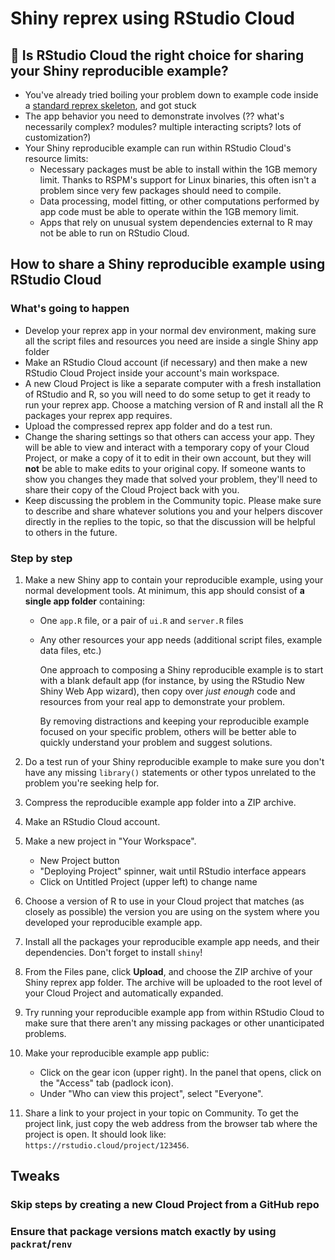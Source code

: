 [tips-code]: https://github.com/jcblum/community-faqs/blob/master/code-formatting_6246.md
[reprex]: reprex.md
[newbie]: reprex_newbie.md
[install]: reprex_install-packages.md
[shiny-cloud]: reprex_shiny_cloud.md
[data]: reprexdata_advanced.md
[dput]: reprexdata_dput.md
[datapasta]: reprexdata_datapasta.md
[readr]: reprexdata_readr.md
[remote]: reprexdata_remote.md

# Shiny reprex using RStudio Cloud

## :stop_sign: Is RStudio Cloud the right choice for sharing your Shiny reproducible example?

- You've already tried boiling your problem down to example code inside a [standard reprex skeleton](), and got stuck
- The app behavior you need to demonstrate involves (?? what's necessarily complex? modules? multiple interacting scripts? lots of customization?)
- Your Shiny reproducible example can run within RStudio Cloud's resource limits:
	- Necessary packages must be able to install within the 1GB memory limit. Thanks to RSPM's support for Linux binaries, this often isn't a problem since very few packages should need to compile.
	- Data processing, model fitting, or other computations performed by app code must be able to operate within the 1GB memory limit.
	- Apps that rely on unusual system dependencies external to R may not be able to run on RStudio Cloud.

## How to share a Shiny reproducible example using RStudio Cloud

### What's going to happen

- Develop your reprex app in your normal dev environment, making sure all the script files and resources you need are inside a single Shiny app folder
- Make an RStudio Cloud account (if necessary) and then make a new RStudio Cloud Project inside your account's main workspace.
- A new Cloud Project is like a separate computer with a fresh installation of RStudio and R, so you will need to do some setup to get it ready to run your reprex app. Choose a matching version of R and install all the R packages your reprex app requires.
- Upload the compressed reprex app folder and do a test run.
- Change the sharing settings so that others can access your app. They will be able to view and interact with a temporary copy of your Cloud Project, or make a copy of it to edit in their own account, but they will **not** be able to make edits to your original copy. If someone wants to show you changes they made that solved your problem, they'll need to share their copy of the Cloud Project back with you.
- Keep discussing the problem in the Community topic. Please make sure to describe and share whatever solutions you and your helpers discover directly in the replies to the topic, so that the discussion will be helpful to others in the future.

### Step by step

1. Make a new Shiny app to contain your reproducible example, using your normal development tools. At minimum, this app should consist of **a single app folder** containing:
	- One `app.R` file, or a pair of `ui.R` and `server.R` files
	- Any other resources your app needs (additional script files, example data files, etc.)

	   One approach to composing a Shiny reproducible example is to start with a blank default app (for instance, by using the RStudio New Shiny Web App wizard), then copy over _just enough_ code and resources from your real app to demonstrate your problem. 

	   By removing distractions and keeping your reproducible example focused on your specific problem, others will be better able to quickly understand your problem and suggest solutions.

2. Do a test run of your Shiny reproducible example to make sure you don't have any missing `library()` statements or other typos unrelated to the problem you're seeking help for.

3. Compress the reproducible example app folder into a ZIP archive.

4. Make an RStudio Cloud account.

5. Make a new project in "Your Workspace".
	- New Project button
	- "Deploying Project" spinner, wait until RStudio interface appears
	- Click on Untitled Project (upper left) to change name

6. Choose a version of R to use in your Cloud project that matches (as closely as possible) the version you are using on the system where you developed your reproducible example app.

7. Install all the packages your reproducible example app needs, and their dependencies. Don't forget to install `shiny`!

8. From the Files pane, click **Upload**, and choose the ZIP archive of your Shiny reprex app folder. The archive will be uploaded to the root level of your Cloud Project and automatically expanded.

9. Try running your reproducible example app from within RStudio Cloud to make sure that there aren't any missing packages or other unanticipated problems.

10. Make your reproducible example app public:
	- Click on the gear icon (upper right). In the panel that opens, click on the "Access" tab (padlock icon).
	- Under "Who can view this project", select "Everyone".

11. Share a link to your project in your topic on Community. To get the project link, just copy the web address from the browser tab where the project is open. It should look like: `https://rstudio.cloud/project/123456`.

## Tweaks

### Skip steps by creating a new Cloud Project from a GitHub repo

### Ensure that package versions match exactly by using `packrat`/`renv`
<!--stackedit_data:
eyJkaXNjdXNzaW9ucyI6eyI1Zm5RUk9MRGZKc1hiT0ZNIjp7In
N0YXJ0Ijo0Njk4LCJlbmQiOjQ3NzAsInRleHQiOiIjIyMgRW5z
dXJlIHRoYXQgcGFja2FnZSB2ZXJzaW9ucyBtYXRjaCBleGFjdG
x5IGJ5IHVzaW5nIGBwYWNrcmF0YC9gcmVudmAifSwia3ZDdERa
THFNUHVENlNRSCI6eyJzdGFydCI6MTI4NSwiZW5kIjoxMzMyLC
J0ZXh0IjoiQSBuZXcgQ2xvdWQgUHJvamVjdCBpcyBsaWtlIGEg
c2VwYXJhdGUgY29tcHV0ZXIifSwiODc5MWlHTTFJWlNRTW9uUC
I6eyJzdGFydCI6MzAyLCJlbmQiOjM5NiwidGV4dCI6Iig/PyB3
aGF0J3MgbmVjZXNzYXJpbHkgY29tcGxleD8gbW9kdWxlcz8gbX
VsdGlwbGUgaW50ZXJhY3Rpbmcgc2NyaXB0cz8gbG90cyBvZuKA
piJ9LCJ3dEpDalRVWmhlTXV5RTRiIjp7InN0YXJ0Ijo1OTksIm
VuZCI6NjI1LCJ0ZXh0IjoidGhpcyBvZnRlbiBpc24ndCBhIHBy
b2JsZW0ifSwiNkRCUnVyVER5RkdUUUM4aSI6eyJzdGFydCI6OD
E5LCJlbmQiOjg1NCwidGV4dCI6InJlbHkgb24gdW51c3VhbCBz
eXN0ZW0gZGVwZW5kZW5jaWVzIn0sIkdUbHpXQTBBdWdWdGZXNG
wiOnsic3RhcnQiOjY3NywiZW5kIjo3MzAsInRleHQiOiJEYXRh
IHByb2Nlc3NpbmcsIG1vZGVsIGZpdHRpbmcsIG9yIG90aGVyIG
NvbXB1dGF0aW9ucyJ9LCIzZjlCTUx4QjQ0SGZ4bWplIjp7InN0
YXJ0Ijo5ODEsImVuZCI6MTAwMywidGV4dCI6IldoYXQncyBnb2
luZyB0byBoYXBwZW4ifSwiaUlGZmVRdElWU3BCNUY4SiI6eyJz
dGFydCI6MzU4MCwiZW5kIjozNjEyLCJ0ZXh0IjoibWF0Y2hlcy
AoYXMgY2xvc2VseSBhcyBwb3NzaWJsZSkifX0sImNvbW1lbnRz
Ijp7InZhWVgwUGljMHFVQVFsV1YiOnsiZGlzY3Vzc2lvbklkIj
oiNWZuUVJPTERmSnNYYk9GTSIsInN1YiI6ImdvOjExODIyOTkw
Mjk0NzI0NTM4MTg3MyIsInRleHQiOiJUaGlzIGlzIHBvdGVudG
lhbGx5IGEgbWFqb3IgZ290Y2hhICh0aGF0IHlvdSBoYXZlIHRv
IGluc3RhbGwgcGFja2FnZXMgaW50byBDbG91ZCB5b3Vyc2VsZi
wgc28gaXQncyB1cCB0byB5b3UgdG8gbWFrZSBzdXJlIHRoZXkg
YWxsIG1hdGNoIHlvdXIgbG9jYWwgZGV2IGVudmlyb25tZW50KS
wgYnV0IGl0IGFsc28gc2VlbXMgbGlrZSB0aGUga2luZCBvZiB0
aGluZyB0aGF0J3Mgbm90IHJlYWxseSBiZWdpbm5lci1mcmllbm
RseSBpbiBhbnkgd2F5IiwiY3JlYXRlZCI6MTU3MjIxODc3NTk4
N30sIkwzWFFCWGhGM09wQ01KVWEiOnsiZGlzY3Vzc2lvbklkIj
oia3ZDdERaTHFNUHVENlNRSCIsInN1YiI6ImdvOjExODIyOTkw
Mjk0NzI0NTM4MTg3MyIsInRleHQiOiJNZW50aW9uIHRoYXQgQ2
xvdWQgaXMgcnVubmluZyBvbiAodmlydHVhbCkgTGludXg/IE1p
Z2h0IG5vdCBiZSBvYnZpb3VzIHRvIHNvbWVvbmUgd2hvJ3Mgbm
V2ZXIgdXNlZCBSU3R1ZGlvIFNlcnZlciBiZWZvcmUuIiwiY3Jl
YXRlZCI6MTU3MjIxODg2MjEyM30sImJvTU9xWFd6N0N5ZGhBam
MiOnsiZGlzY3Vzc2lvbklkIjoiODc5MWlHTTFJWlNRTW9uUCIs
InN1YiI6ImdvOjExODIyOTkwMjk0NzI0NTM4MTg3MyIsInRleH
QiOiJOb3Qgc3VyZSB3aGF0IHRoZSBiZXN0IGNyaXRlcmlhIHRv
IHF1b3RlIGhlcmUgd2lsbCBiZSIsImNyZWF0ZWQiOjE1NzIyMT
g4ODg1Mjl9LCJjejdqU0NpSWZTdlhWVkRpIjp7ImRpc2N1c3Np
b25JZCI6Ind0SkNqVFVaaGVNdXlFNGIiLCJzdWIiOiJnbzoxMT
gyMjk5MDI5NDcyNDUzODE4NzMiLCJ0ZXh0IjoiU29tZSBwYWNr
YWdlcyBkbyBzdGlsbCBpbnN0YWxsIGZyb20gc291cmNlLCBhbm
QgSSBkb24ndCBrbm93IGhvdyB0byBwcmVkaWN0IHdoaWNoIG9u
ZXMuLi4iLCJjcmVhdGVkIjoxNTcyMjE4OTE0MTM4fSwieWpWcG
pnQm5NQVk5TTFheSI6eyJkaXNjdXNzaW9uSWQiOiI2REJSdXJU
RHlGR1RRQzhpIiwic3ViIjoiZ286MTE4MjI5OTAyOTQ3MjQ1Mz
gxODczIiwidGV4dCI6IkNpdGUgb25lIG9yIHR3byBleGFtcGxl
cyB0aGF0IGhhdmUgY29tZSB1cCBpbiBDb21tdW5pdHkgcXVlc3
Rpb25zIGFib3V0IENsb3VkPyBOb3Qgc3VyZSB3aGF0J3MgYmVl
biBhZGRlZCB0byB0aGUgQ2xvdWQgaW1hZ2VzIGF0IHRoaXMgcG
9pbnQsIGJ1dCBJIHRoaW5rIGByZ2RhbGAgdXNlZCB0byBiZSBh
IHByb2JsZW0/IiwiY3JlYXRlZCI6MTU3MjIxODk2MDEzM30sIl
oySXlTOVU0NTVYRkRwMHIiOnsiZGlzY3Vzc2lvbklkIjoiR1Rs
eldBMEF1Z1Z0Zlc0bCIsInN1YiI6ImdvOjExODIyOTkwMjk0Nz
I0NTM4MTg3MyIsInRleHQiOiJDaXRlIHNvbWUga25vd24gZXhh
bXBsZXMgdGhhdCB3aWxsIG5vdCB3b3JrPyBFLmcuLCB5b3UgY2
FuJ3QgZXZlbiBydW4gYW55IGByc3RhbmAgb3IgYHJzdGFuYXJt
YCBleGFtcGxlIGNvZGUgc3VjY2Vzc2Z1bGx5LCBsYXN0IHRpbW
UgSSBjaGVja2VkLiIsImNyZWF0ZWQiOjE1NzIyMTkwMTQ1NjZ9
LCJ2Qno3bmgwdjFHT0NxZmdMIjp7ImRpc2N1c3Npb25JZCI6Ij
NmOUJNTHhCNDRIZnhtamUiLCJzdWIiOiJnbzoxMTgyMjk5MDI5
NDcyNDUzODE4NzMiLCJ0ZXh0IjoiTmVlZHMgdG8gYmUgZGUtYn
VsbGV0aXplZCIsImNyZWF0ZWQiOjE1NzIyMTkwNDIzNTh9LCJB
ZVVEaUVTWHl2UjM2SHBtIjp7ImRpc2N1c3Npb25JZCI6IjVmbl
FST0xEZkpzWGJPRk0iLCJzdWIiOiJnbzoxMTgyMjk5MDI5NDcy
NDUzODE4NzMiLCJ0ZXh0IjoiQWxzbywgd2lsbCBgcGFja3JhdG
AvYHJlbnZgIGV2ZW4gd29yayBvbiBDbG91ZD8iLCJjcmVhdGVk
IjoxNTcyMjE5MTM4ODMyfSwiZDZjN3FZempZQjlIeGpaciI6ey
JkaXNjdXNzaW9uSWQiOiJpSUZmZVF0SVZTcEI1RjhKIiwic3Vi
IjoiZ286MTE4MjI5OTAyOTQ3MjQ1MzgxODczIiwidGV4dCI6Ik
1lbnRpb24gdGhhdCBpdCBvbmx5IG5lZWRzIHRvIG1hdGNoIG1h
am9yLm1pbm9yLCBub3QgbWFqb3IubWlub3IucGF0Y2g/IiwiY3
JlYXRlZCI6MTU3NDE5OTUyMDk1Nn19LCJoaXN0b3J5IjpbMTM2
NDkzNTc5MCwtMTI5ODQxOTEwOSwtMTI2ODU3MzE4M119
-->